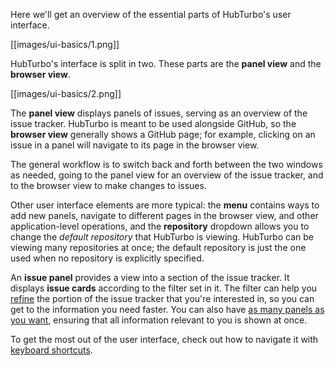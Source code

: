 Here we'll get an overview of the essential parts of HubTurbo's user interface.

[[images/ui-basics/1.png]]

HubTurbo's interface is split in two. These parts are the **panel view** and the **browser view**.

[[images/ui-basics/2.png]]

The **panel view** displays panels of issues, serving as an overview of the issue tracker. HubTurbo is meant to be used alongside GitHub, so the **browser view** generally shows a GitHub page; for example, clicking on an issue in a panel will navigate to its page in the browser view.

The general workflow is to switch back and forth between the two windows as needed, going to the panel view for an overview of the issue tracker, and to the browser view to make changes to issues.

Other user interface elements are more typical: the **menu** contains ways to add new panels, navigate to different pages in the browser view, and other application-level operations, and the **repository** dropdown allows you to change the *default repository* that HubTurbo is viewing. HubTurbo can be viewing many repositories at once; the default repository is just the one used when no repository is explicitly specified.

An **issue panel** provides a view into a section of the issue tracker. It displays **issue cards** according to the filter set in it. The filter can help you [refine](https://github.com/HubTurbo/HubTurbo/wiki/Filtering-Issues) the portion of the issue tracker that you're interested in, so you can get to the information you need faster. You can also have [as many panels as you want](https://github.com/HubTurbo/HubTurbo/wiki/Working-with-Panels), ensuring that all information relevant to you is shown at once.

To get the most out of the user interface, check out how to navigate it with [keyboard shortcuts](https://github.com/HubTurbo/HubTurbo/wiki/Keyboard-Shortcuts).